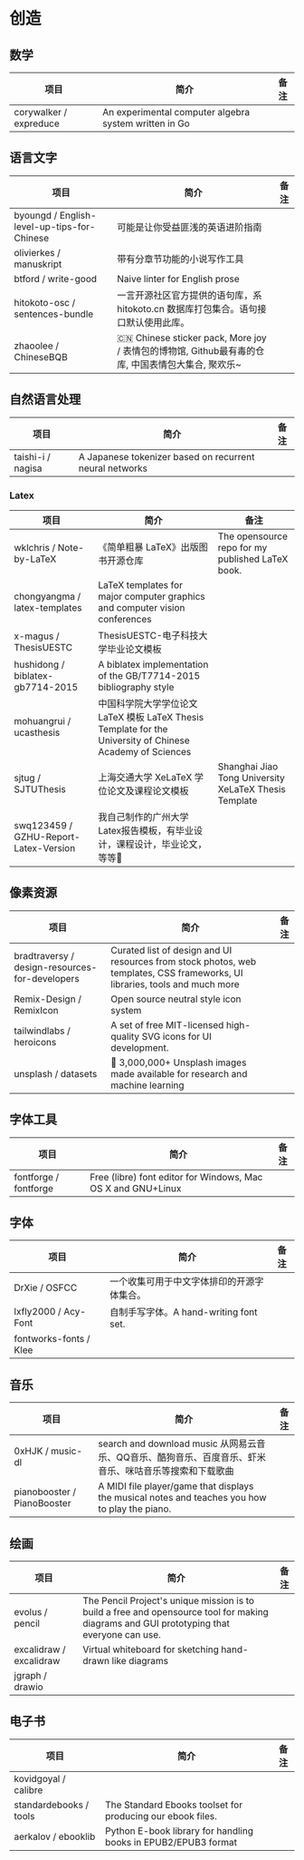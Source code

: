 # 创造

## 数学

| 项目 | 简介 | 备注 |
| --- | --- | --- |
| corywalker / expreduce | An experimental computer algebra system written in Go |

## 语言文字

| 项目 | 简介 | 备注 |
| --- | --- | --- |
| byoungd / English-level-up-tips-for-Chinese | 可能是让你受益匪浅的英语进阶指南 |
| olivierkes / manuskript | 带有分章节功能的小说写作工具 |
| btford / write-good | Naive linter for English prose |
| hitokoto-osc / sentences-bundle | 一言开源社区官方提供的语句库，系 hitokoto.cn 数据库打包集合。语句接口默认使用此库。 |
| zhaoolee / ChineseBQB | 🇨🇳 Chinese sticker pack, More joy / 表情包的博物馆, Github最有毒的仓库, 中国表情包大集合, 聚欢乐~ |

## 自然语言处理

| 项目 | 简介 | 备注 |
| --- | --- | --- |
| taishi-i / nagisa | A Japanese tokenizer based on recurrent neural networks  |

### Latex

| 项目 | 简介 | 备注 |
| --- | --- | --- |
| wklchris / Note-by-LaTeX | 《简单粗暴 LaTeX》出版图书开源仓库 | The opensource repo for my published LaTeX book. |
| chongyangma / latex-templates | LaTeX templates for major computer graphics and computer vision conferences |
| x-magus / ThesisUESTC | ThesisUESTC-电子科技大学毕业论文模板 |
| hushidong / biblatex-gb7714-2015 | A biblatex implementation of the GB/T7714-2015 bibliography style || GB/T 7714-2015 参考文献著录和标注的biblatex样式包 |
| mohuangrui / ucasthesis | 中国科学院大学学位论文 LaTeX 模板 LaTeX Thesis Template for the University of Chinese Academy of Sciences |
| sjtug / SJTUThesis | 上海交通大学 XeLaTeX 学位论文及课程论文模板 | Shanghai Jiao Tong University XeLaTeX Thesis Template |
| swq123459 / GZHU-Report-Latex-Version | 我自己制作的广州大学Latex报告模板，有毕业设计，课程设计，毕业论文，等等🎈 |

## 像素资源

| 项目 | 简介 | 备注 |
| --- | --- | --- |
| bradtraversy / design-resources-for-developers | Curated list of design and UI resources from stock photos, web templates, CSS frameworks, UI libraries, tools and much more |
| Remix-Design / RemixIcon | Open source neutral style icon system |
| tailwindlabs / heroicons | A set of free MIT-licensed high-quality SVG icons for UI development. |
| unsplash / datasets | 🎁 3,000,000+ Unsplash images made available for research and machine learning |

## 字体工具

| 项目 | 简介 | 备注 |
| --- | --- | --- |
| fontforge / fontforge | Free (libre) font editor for Windows, Mac OS X and GNU+Linux |

## 字体

| 项目 | 简介 | 备注 |
| --- | --- | --- |
| DrXie / OSFCC | 一个收集可用于中文字体排印的开源字体集合。 |
| lxfly2000 / Acy-Font | 自制手写字体。A hand-writing font set. |
| fontworks-fonts / Klee |

## 音乐

| 项目 | 简介 | 备注 |
| --- | --- | --- |
| 0xHJK / music-dl | search and download music 从网易云音乐、QQ音乐、酷狗音乐、百度音乐、虾米音乐、咪咕音乐等搜索和下载歌曲 |
| pianobooster / PianoBooster | A MIDI file player/game that displays the musical notes and teaches you how to play the piano. |

## 绘画

| 项目 | 简介 | 备注 |
| --- | --- | --- |
| evolus / pencil | The Pencil Project's unique mission is to build a free and opensource tool for making diagrams and GUI prototyping that everyone can use. |
| excalidraw / excalidraw | Virtual whiteboard for sketching hand-drawn like diagrams |
| jgraph / drawio |

## 电子书

| 项目 | 简介 | 备注 |
| --- | --- | --- |
| kovidgoyal / calibre |
| standardebooks / tools | The Standard Ebooks toolset for producing our ebook files. |
| aerkalov / ebooklib | Python E-book library for handling books in EPUB2/EPUB3 format |

